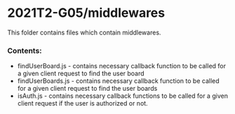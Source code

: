 # 2021T2-G05/middlewares
This folder contains files which contain middlewares.
<br>
### Contents:
- findUserBoard.js - contains necessary callback function to be called for a given client request to find the user board
- findUserBoards.js - contains necessary callback function to be called for a given client request to find the user boards
- isAuth.js -  contains necessary callback functions to be called for a given client request if the user is authorized or not.

